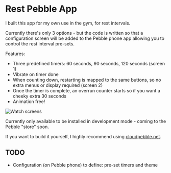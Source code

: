 # Rest Pebble App

I built this app for my own use in the gym, for rest intervals.

Currently there's only 3 options - but the code is written so that a configuration screen will be added to the Pebble phone app allowing you to control the rest interval pre-sets.

Features:

- Three predefined timers: 60 seconds, 90 seconds, 120 seconds (screen 1)
- Vibrate on timer done
- When counting down, restarting is mapped to the same buttons, so no extra menus or display required (screen 2)
- Once the timer is complete, an overrun counter starts so if you want a cheeky extra 30 seconds
- Animation free!

![Watch screens](https://raw.githubusercontent.com/remy/rest/master/screenshots/states.png)

Currently only available to be installed in development mode - coming to the Pebble "store" soon.

If you want to build it yourself, I highly recommend using [cloudpebble.net](https://cloudpebble.net).

## TODO

- Configuration (on Pebble phone) to define: pre-set timers and theme
